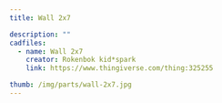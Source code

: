 ```yaml
---
title: Wall 2x7

description: ""
cadfiles:
  - name: Wall 2x7
    creator: Rokenbok kid*spark
    link: https://www.thingiverse.com/thing:325255

thumb: /img/parts/wall-2x7.jpg
---
```

